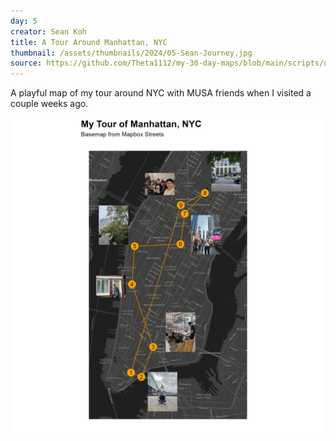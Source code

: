```yaml
---
day: 5
creator: Sean Koh
title: A Tour Around Manhattan, NYC
thumbnail: /assets/thumbnails/2024/05-Sean-Journey.jpg
source: https://github.com/Theta1112/my-30-day-maps/blob/main/scripts/day-5.R
---
```


A playful map of my tour around NYC with MUSA friends when I visited a couple weeks ago. 

![Screenshot of map](assets/thumbnails/2024/05-Sean-Journey.jpg)